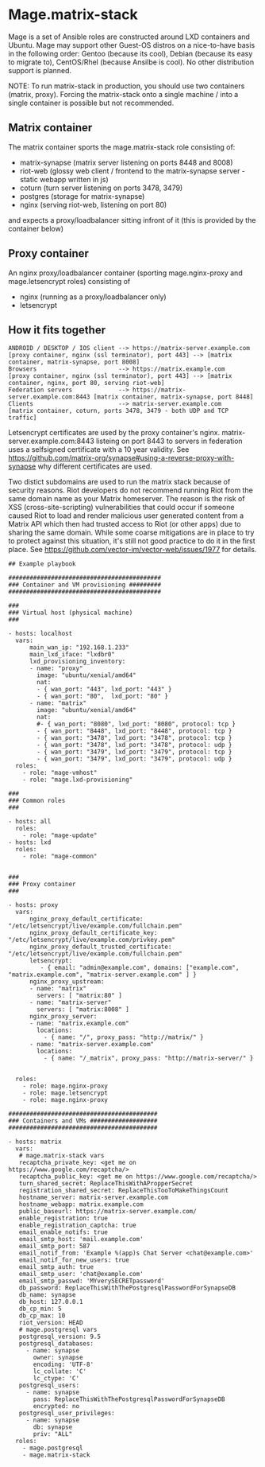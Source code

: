 # Mage.matrix-stack 
Mage is a set of Ansible roles are constructed around LXD containers and Ubuntu.
Mage may support other Guest-OS distros on a nice-to-have basis in the following order:
Gentoo (because its cool), Debian (because its easy to migrate to), CentOS/Rhel (because Ansilbe is cool).
No other distribution support is planned.

NOTE: To run matrix-stack in production, you should use two containers (matrix, proxy). Forcing the matrix-stack
onto a single machine / into a single container is possible but not recommended.

## Matrix container
The matrix container sports the mage.matrix-stack role consisting of:

- matrix-synapse (matrix server listening on ports 8448 and 8008)
- riot-web (glossy web client / frontend to the matrix-synapse server - static webapp written in js)
- coturn (turn server listening on ports 3478, 3479)
- postgres (storage for matrix-synapse)
- nginx (serving riot-web, listening on port 80)

and expects a proxy/loadbalancer sitting infront of it (this is provided by the container below)

## Proxy container
An nginx proxy/loadbalancer container (sporting mage.nginx-proxy and mage.letsencrypt roles) consisting of

- nginx (running as a proxy/loadbalancer only)
- letsencrypt

## How it fits together

```
ANDROID / DESKTOP / IOS client --> https://matrix-server.example.com      [proxy container, nginx (ssl terminator), port 443] --> [matrix container, matrix-synapse, port 8008]
Browsers                       --> https://matrix.example.com             [proxy container, nginx (ssl terminator), port 443] --> [matrix container, nginx, port 80, serving riot-web]
Federation servers             --> https://matrix-server.example.com:8443 [matrix container, matrix-synapse, port 8448]
Clients                        --> matrix-server.example.com              [matrix container, coturn, ports 3478, 3479 - both UDP and TCP traffic]
```

Letsencrypt certificates are used by the proxy container's nginx.
matrix-server.example.com:8443 listeing on port 8443 to servers in federation uses a selfsigned certificate with a 10 year validity.
See https://github.com/matrix-org/synapse#using-a-reverse-proxy-with-synapse why different certificates are used.

Two distict subdomains are used to run the matrix stack because of security reasons. Riot developers do not recommend running Riot
from the same domain name as your Matrix homeserver. The reason is the risk of XSS (cross-site-scripting) vulnerabilities that could
occur if someone caused Riot to load and render malicious user generated content from a Matrix API which then had trusted access to
Riot (or other apps) due to sharing the same domain. While some coarse mitigations are in place to try to protect against this 
situation, it's still not good practice to do it in the first place. See https://github.com/vector-im/vector-web/issues/1977 for details.


```
## Example playbook

###########################################
### Container and VM provisioning #########
###########################################

###
### Virtual host (physical machine)
###

- hosts: localhost
  vars:
      main_wan_ip: "192.168.1.233"
      main_lxd_iface: "lxdbr0"
      lxd_provisioning_inventory:
      - name: "proxy"
        image: "ubuntu/xenial/amd64"
        nat:
        - { wan_port: "443", lxd_port: "443" }
        - { wan_port: "80",  lxd_port: "80" }
      - name: "matrix"
        image: "ubuntu/xenial/amd64"
        nat:
        #- { wan_port: "8080", lxd_port: "8080", protocol: tcp }
        - { wan_port: "8448", lxd_port: "8448", protocol: tcp }
        - { wan_port: "3478", lxd_port: "3478", protocol: tcp }
        - { wan_port: "3478", lxd_port: "3478", protocol: udp }
        - { wan_port: "3479", lxd_port: "3479", protocol: tcp }
        - { wan_port: "3479", lxd_port: "3479", protocol: udp }
  roles:
    - role: "mage-vmhost"
    - role: "mage.lxd-provisioning"

###
### Common roles
###

- hosts: all
  roles:
    - role: "mage-update"
- hosts: lxd
  roles:
    - role: "mage-common"


###
### Proxy container
###

- hosts: proxy
  vars:
      nginx_proxy_default_certificate:         "/etc/letsencrypt/live/example.com/fullchain.pem"
      nginx_proxy_default_certificate_key:     "/etc/letsencrypt/live/example.com/privkey.pem"
      nginx_proxy_default_trusted_certificate: "/etc/letsencrypt/live/example.com/fullchain.pem"
      letsencrypt:
         - { email: "admin@example.com", domains: ["example.com", "matrix.example.com", "matrix-server.example.com" ] }
      nginx_proxy_upstream:
      - name: "matrix"
        servers: [ "matrix:80" ]
      - name: "matrix-server"
        servers: [ "matrix:8008" ]
      nginx_proxy_server:
      - name: "matrix.example.com"
        locations:
          - { name: "/", proxy_pass: "http://matrix/" }
      - name: "matrix-server.example.com"
        locations:
          - { name: "/_matrix", proxy_pass: "http://matrix-server/" }


  roles:
    - role: mage.nginx-proxy
    - role: mage.letsencrypt
    - role: mage.nginx-proxy

##########################################
### Containers and VMs ###################
##########################################

- hosts: matrix
  vars:
   # mage.matrix-stack vars
   recaptcha_private_key: <get me on https://www.google.com/recaptcha/>
   recaptcha_public_key: <get me on https://www.google.com/recaptcha/>
   turn_shared_secret: ReplaceThisWithAPropperSecret
   registration_shared_secret: ReplaceThisTooToMakeThingsCount
   hostname_server: matrix-server.example.com
   hostname_webapp: matrix.example.com
   public_baseurl: https://matrix-server.example.com/
   enable_registration: true
   enable_registration_captcha: true
   email_enable_notifs: true
   email_smtp_host: 'mail.example.com'
   email_smtp_port: 587
   email_notif_from: 'Example %(app)s Chat Server <chat@example.com>'
   email_notif_for_new_users: true
   email_smtp_auth: true
   email_smtp_user: 'chat@example.com'
   email_smtp_passwd: 'MYverySECRETpassword'
   db_password: ReplaceThisWithThePostgresqlPasswordForSynapseDB
   db_name: synapse
   db_host: 127.0.0.1
   db_cp_min: 5
   db_cp_max: 10
   riot_version: HEAD
   # mage.postgresql vars
   postgresql_version: 9.5
   postgresql_databases:
     - name: synapse
       owner: synapse
       encoding: 'UTF-8'
       lc_collate: 'C'
       lc_ctype: 'C'
   postgresql_users:
     - name: synapse
       pass: ReplaceThisWithThePostgresqlPasswordForSynapseDB
       encrypted: no
   postgresql_user_privileges:
     - name: synapse
       db: synapse
       priv: "ALL"
  roles:
    - mage.postgresql
    - mage.matrix-stack
```

